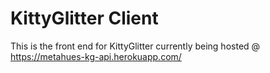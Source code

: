 # KittyGlitter Client
This is the front end for KittyGlitter currently being hosted @ https://metahues-kg-api.herokuapp.com/
